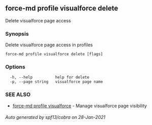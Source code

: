 ## force-md profile visualforce delete

Delete visualforce page access

### Synopsis

Delete visualforce page access in profiles

```
force-md profile visualforce delete [flags]
```

### Options

```
  -h, --help          help for delete
  -p, --page string   visualforce page name
```

### SEE ALSO

* [force-md profile visualforce](force-md_profile_visualforce.md)	 - Manage visualforce page visibility

###### Auto generated by spf13/cobra on 28-Jan-2021
